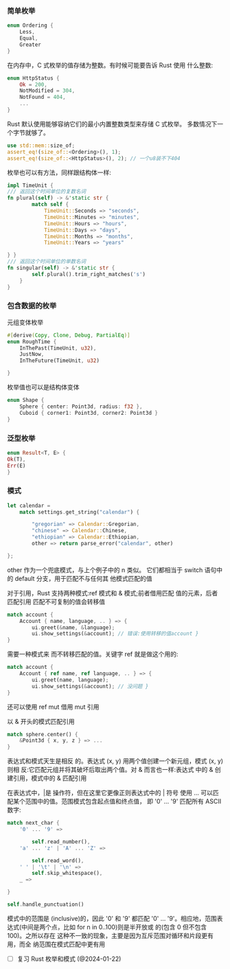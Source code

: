 ### 简单枚举

```rust
enum Ordering {
    Less,
	Equal,
	Greater 
}
```

在内存中，C 式枚举的值存储为整数。有时候可能要告诉 Rust 使用 什么整数:
```rust
enum HttpStatus {
    Ok = 200,
    NotModified = 304,
    NotFound = 404,
    ...
}
```

Rust 默认使用能够容纳它们的最小内置整数类型来存储 C 式枚举。 多数情况下一个字节就够了。

```rust
use std::mem::size_of;
assert_eq!(size_of::<Ordering>(), 1); 
assert_eq!(size_of::<HttpStatus>(), 2); // 一个u8装不下404
```

枚举也可以有方法，同样跟结构体一样:

```rust
impl TimeUnit {  
/// 返回这个时间单位的复数名词  
fn plural(self) -> &'static str {
        match self {
            TimeUnit::Seconds => "seconds",
            TimeUnit::Minutes => "minutes",
            TimeUnit::Hours => "hours",
            TimeUnit::Days => "days",
            TimeUnit::Months => "months",
            TimeUnit::Years => "years"

} }
/// 返回这个时间单位的单数名词  
fn singular(self) -> &'static str {
        self.plural().trim_right_matches('s')
    }
}
```

### 包含数据的枚举

元组变体枚举
```rust
#[derive(Copy, Clone, Debug, PartialEq)]
enum RoughTime {
    InThePast(TimeUnit, u32),
    JustNow,
    InTheFuture(TimeUnit, u32)

}
```

枚举值也可以是结构体变体
```rust
enum Shape {
    Sphere { center: Point3d, radius: f32 },
    Cuboid { corner1: Point3d, corner2: Point3d }
}
```


### 泛型枚举

```rust
enum Result<T, E> {
Ok(T),
Err(E) 
}
```


### 模式

```rust
let calendar =
    match settings.get_string("calendar") {

        "gregorian" => Calendar::Gregorian,
        "chinese" => Calendar::Chinese,
        "ethiopian" => Calendar::Ethiopian,
        other => return parse_error("calendar", other)

};
```
other 作为一个兜底模式，与上个例子中的 n 类似。 它们都相当于 switch 语句中的 default 分支，用于匹配不与任何其 他模式匹配的值

对于引用，Rust 支持两种模式:ref 模式和 & 模式;前者借用匹配 值的元素，后者匹配引用
匹配不可复制的值会转移值
```rust
match account {
    Account { name, language, .. } => {
        ui.greet(&name, &language);
		ui.show_settings(&account); // 错误:使用转移的值account }
}
```

需要一种模式来 而不转移匹配的值。关键字 ref 就是做这个用的:
```rust
match account {
    Account { ref name, ref language, .. } => {
        ui.greet(name, language);
		ui.show_settings(&account); // 没问题 }
}
```
还可以使用 ref mut 借用 mut 引用

以 & 开头的模式匹配引用
```rust
match sphere.center() {
    &Point3d { x, y, z } => ...
}
```

表达式和模式天生是相反 的。表达式 (x, y) 用两个值创建一个新元组，模式 (x, y) 则相 反:它匹配元组并将其破坏后取出两个值。对 & 而言也一样:表达式 中的 & 创建引用，模式中的 & 匹配引用


在表达式中，|是 操作符，但在这里它更像正则表达式中的 | 符号
使用 ... 可以匹配某个范围中的值。范围模式包含起点值和终点值， 即 '0' ... '9' 匹配所有 ASCII 数字:
```rust
match next_char {
    '0' ... '9' =>

        self.read_number(),
    'a' ... 'z' | 'A' ... 'Z' =>

        self.read_word(),
    ' ' | '\t' | '\n' =>
        self.skip_whitespace(),
    _ =>

}

self.handle_punctuation()
```

模式中的范围是 (inclusive)的，因此 '0' 和 '9' 都匹配 '0' ... '9'。相应地，范围表达式(中间是两个点，比如 for n in 0..100)则是半开放或 的(包含 0 但不包含 100)。之所以存在 这种不一致的现象，主要是因为互斥范围对循环和片段更有用，而全 纳范围在模式匹配中更有用

- [ ] 复习 Rust 枚举和模式 (@2024-01-22)